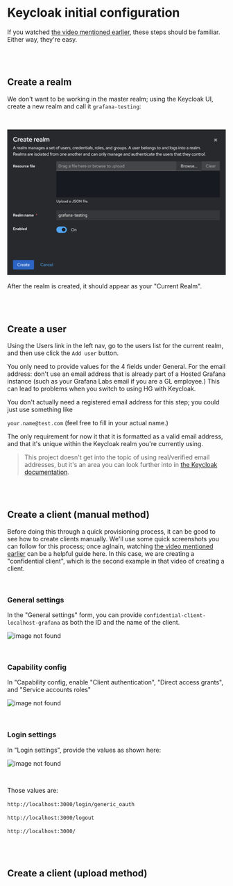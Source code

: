 # Keycloak initial configuration

If you watched [the video mentioned earlier](https://www.youtube.com/watch?v=fvxQ8bW0vO8), these steps should be familiar. Either way, they're easy.


<br><br>
## Create a realm

We don't want to be working in the master realm; using the Keycloak UI, create a new realm and call it ```grafana-testing```:

<br>

![image not found](../documentation/images/keycloak-create-realm.png "Create a realm")

After the realm is created, it should appear as your "Current Realm".


<br><br>
## Create a user

Using the Users link in the left nav, go to the users list for the current realm, and then use click the ```Add user``` button.

You only need to provide values for the 4 fields under General. For the email address: don't use an email address that is already part of a Hosted Grafana instance (such as your Grafana Labs email if you are a GL employee.) This can lead to problems when you switch to using HG with Keycloak.

You don't actually need a registered email address for this step; you could just use something like 

```your.name@test.com``` (feel free to fill in your actual name.)

The only requirement for now it that it is formatted as a valid email address, and that it's unique within the Keycloak realm you're currently using.

> This project doesn't get into the topic of using real/verified email addresses, but it's an area you can look further into in [the Keycloak documentation](https://www.keycloak.org/docs/latest/server_admin/index.html#assembly-managing-users_server_administration_guide).





<br><br>
## Create a client (manual method)

Before doing this through a quick provisioning process, it can be good to see how to create clients manually. We'll use some quick screenshots you can follow for this process; once agInain, watching [the video mentioned earlier](https://www.youtube.com/watch?v=fvxQ8bW0vO8) can be a helpful guide here. In this case, we are creating a "confidential client", which is the second example in that video of creating a client.

<br>

### General settings

In the "General settings" form, you can provide ```confidential-client-localhost-grafana``` as both the ID and the name of the client.

![image not found](../documentation/images/create-client-general-settings.png "Create a realm")


<br>

### Capability config

In "Capability config, enable "Client authentication", "Direct access grants", and "Service accounts roles"

![image not found](../documentation/images/create-client-capability-config.png "Create a realm")


<br>

### Login settings

In "Login settings", provide the values as shown here:

![image not found](../documentation/images/create-client-login-settings.png "Create a realm")


<br>

Those values are:

```http://localhost:3000/login/generic_oauth```

```http://localhost:3000/logout```

```http://localhost:3000/```




<br><br>
## Create a client (upload method)

